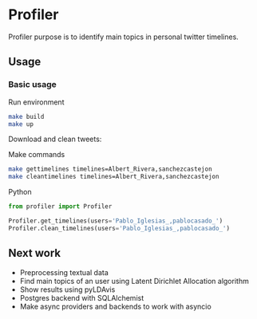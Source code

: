 # Profiler
Profiler purpose is to identify main topics in personal twitter timelines.

## Usage

### Basic usage

Run environment
```bash
make build
make up
```

Download and clean tweets:

Make commands
```bash
make gettimelines timelines=Albert_Rivera,sanchezcastejon
make cleantimelines timelines=Albert_Rivera,sanchezcastejon
```

Python
```python
from profiler import Profiler

Profiler.get_timelines(users='Pablo_Iglesias_,pablocasado_')
Profiler.clean_timelines(users='Pablo_Iglesias_,pablocasado_')
```

## Next work

- Preprocessing textual data
- Find main topics of an user using Latent Dirichlet Allocation algorithm
- Show results using pyLDAvis
- Postgres backend with SQLAlchemist
- Make async providers and backends to work with asyncio
